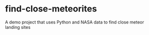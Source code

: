 # find-close-meteorites
A demo project that uses Python and NASA data to find close meteor landing sites
